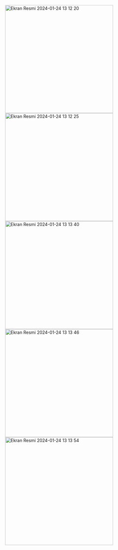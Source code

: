 <img width="351" alt="Ekran Resmi 2024-01-24 13 12 20" src="https://github.com/maliyahya/SportApp/assets/129786925/7fee3b1f-6592-4052-83c6-d0be8b868612">
<img width="351" alt="Ekran Resmi 2024-01-24 13 12 25" src="https://github.com/maliyahya/SportApp/assets/129786925/774870f1-db94-4600-9c6d-cd6fd7f79e23">
<img width="351" alt="Ekran Resmi 2024-01-24 13 13 40" src="https://github.com/maliyahya/SportApp/assets/129786925/d5482815-eaae-4669-a1d6-7d2abc0a2e54">
<img width="351" alt="Ekran Resmi 2024-01-24 13 13 46" src="https://github.com/maliyahya/SportApp/assets/129786925/e7b119ae-3bb0-444b-ab54-96fdcdec7941">
<img width="351" alt="Ekran Resmi 2024-01-24 13 13 54" src="https://github.com/maliyahya/SportApp/assets/129786925/597375ff-90e1-4cb4-9710-77318a7b7750">
